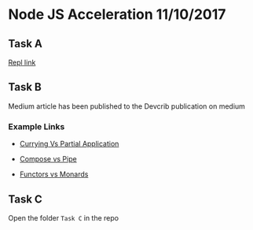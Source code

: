 # Node JS Acceleration 11/10/2017


## Task A
[Repl link](https://repl.it/@king_tomiiide/Array-like-data-structure)


## Task B
Medium article has been published to the Devcrib publication on medium

### Example Links

- [Currying Vs Partial Application](https://repl.it/@king_tomiiide/currying-VS-partial-application)

- [Compose vs Pipe](https://repl.it/@king_tomiiide/compose-vs-pipe)

- [Functors vs Monards](https://repl.it/@king_tomiiide/Functors-vs-Monads)

## Task C

Open the  folder `Task C` in the repo
